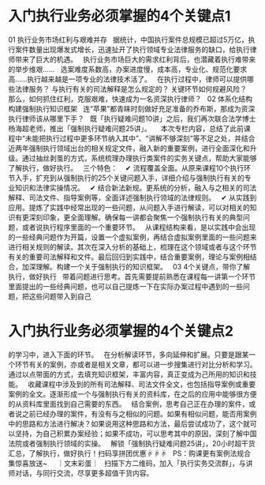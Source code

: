 # 入门执行业务必须掌握的4个关键点1

01
执行业务市场红利与艰难并存
 
据统计，中国执行案件总规模已超过5万亿，执行案件数量出现爆发式增长，迅速扯开了执行领域专业法律服务的缺口，给执行律师带来了巨大的机遇。
 
执行业务市场巨大的需求红利背后，也潜藏着执行难带来的举步维艰......
 
选案难度系数高，办案进度慢，成本高，专业化、规范化要求高......执行越来越是一项专业的法律技术活了。
 
在执行过程中，律师可以提供哪些法律服务？
与执行有关的司法解释是怎么规定的？
关键环节如何规避风险？
 
那么，如何抓住红利，克服艰难，快速成为一名资深执行律师？
 
02
体系化结构构建强制执行知识框架
 
连“苹果”都青睐时刻做好充足准备的乔布斯，那成为资深执行律师该从哪里下手？
 
既「执行疑难问题10讲」之后，我们再次联合法学博士杨海超老师，推出「强制执行疑难问题25讲」。
 
 
本次专栏内容，总结了此前课程中“未能把执行过程中更多环节纳入其中”、“讲解不够深刻”等不足之处，并结合近两年强制执行领域出台的相关规定文件，融入新的重要案例，进行全面深化和升级。通过抽丝剥茧的方式，系统梳理办理执行类案件的实务关键点，帮助大家能够了解执行，做好执行。
 
三个特色： 
 
✔ 流程覆盖全面。从原来课程10个执行环节入手，扩充到从强制执行的25个关键问题入手，详细介绍与强制执行有关的专业知识和法律实操情况。
 
✔ 结合新法新规。更系统的分析，融入与之相关的司法解释、司法文件、指导案例等，全面详述强制执行领域的法律规则。
 
✔ 从实践到应用。提炼了实践中经常出现的一些问题，从问题入手进行解读，可以对相关的知识有更深刻印象，更全面理解。确保每一讲都会聚焦一个强制执行有关的典型问题，或者说执行程序里面的一个重要环节。
 
从课程结构来看，是以实践中会出现的一些经典问题作为开篇，设置一个虚拟案例，再结合虚拟案例里面的一些问题来进行相关规则的解读。其次在深入分析的基础上，梳理在这个领域或者与这个环节有关的重要司法解释和文件。最后回归到实践中，结合重要案例，理论与案例相结合，加深理解。构建一个关于强制执行的知识框架。
 
03
4个关键点，带你了解执行，做好执行
 
带着问题进行思考。首先需要提前熟悉在课程每一讲第一个环节里面提出的一些经典问题，也可以自己提炼一下在实际办案过程中遇到的一些问题，把这些问题带入到自己

# 入门执行业务必须掌握的4个关键点2

的学习中，进入下面的环节。
 
在分析解读环节，多向延伸和扩展。只要是跟某一个环节有关的案例，亦或者是相关文章，都可以进一步搜集进行对比分析和学习。通过以点带面的方式，去填充知识框架，丰富内容，真正变成为己所用的知识和技能。
 
收藏课程中涉及到的所有司法解释、司法文件全文，也包括指导案例或重要案例的全文。逐渐形成一个与强制执行有关的资料库，在之后的应用中能够很方便的从资料库里面找到自己需要的东西。
 
结合案例，思考自己正在办理的案件，或者说之前已经办理的案件，有没有与之相似的问题。如果有相似问题，能否用案例中的思路和方法进行解决？如果说用这种思路和方法，最后尝试成功了，这个就可以坚持，为自己积累办案经验；如果不成功，可以思考其中的原因，深刻了解中国法院或者强制执行领域的实操。
 
解锁「强制执行疑难问题25讲」，20小时超干货汇总，了解执行，做好执行！扫码享拼团优惠☟☟☟
 
PS：购课更有案例法规合集惊喜放送~
 
 
｜文末彩蛋｜
 
扫描下方二维码，加入「执行实务交流群」，与讲师对话，与同行交流，尽享更多超值干货内容。



